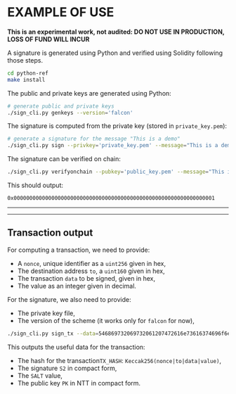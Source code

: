 
# EXAMPLE OF USE

**This is an experimental work, not audited: DO NOT USE IN PRODUCTION, LOSS OF FUND WILL INCUR**

A signature is generated using Python and verified using Solidity following those steps.
```bash
cd python-ref
make install
```
The public and private keys are generated using Python:
```bash
# generate public and private keys
./sign_cli.py genkeys --version='falcon'
```
The signature is computed from the private key (stored in `private_key.pem`):
```bash
# generate a signature for the message "This is a demo"
./sign_cli.py sign --privkey='private_key.pem' --message="This is a demo" --version='falcon'
```
The signature can be verified on chain:
```bash
./sign_cli.py verifyonchain --pubkey='public_key.pem' --message="This is a demo" --signature='sig' --contractaddress='0xD2d8e3a5bCf8E177A627698176bC9a99E03D358D' --rpc='https://ethereum-holesky-rpc.publicnode.com'
```
This should output:
```
0x0000000000000000000000000000000000000000000000000000000000000001
```

___
___
## Transaction output

For computing a transaction, we need to provide:
* A `nonce`, unique identifier as a `uint256` given in hex,
* The destination address `to`, a `uint160` given in hex,
* The transaction `data` to be signed, given in hex,
* The value as an integer given in decimal.

For the signature, we also need to provide:
* The private key file,
* The version of the scheme (it works only for `falcon` for now),
```bash
./sign_cli.py sign_tx --data=546869732069732061207472616e73616374696f6e --privkey=private_key.pem --version='falcon' --nonce=0123456789 --to=add4e55 --value=123
```
This outputs the useful data for the transaction:
* The hash for the transaction`TX_HASH`: `Keccak256(nonce|to|data|value)`,
* The signature `S2` in compact form,
* The `SALT` value,
* The public key `PK` in NTT in compact form.
